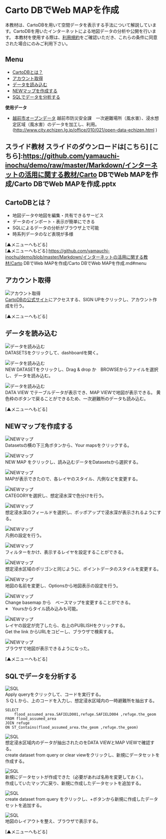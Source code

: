 # Carto DBでWeb MAPを作成
本教材は、CartoDBを用いて空間データを表示する手法について解説しています。CartoDBを用いたインターネットによる地図データの分析や公開を行います。
本教材を使用する際は、[利用規約]をご確認いただき、これらの条件に同意された場合にのみご利用下さい。

[利用規約]:https://github.com/yamauchi-inochu/demo/blob/master/利用規約.md

**Menu**
------
* [CartoDBとは？](#CartoDBとは？)
* [アカウント取得](#アカウント取得)
* [データを読み込む](#データを読み込む)
* [NEWマップを作成する](#NEWマップを作成する)
* [SQLでデータを分析する](#SQLでデータを分析する)

**使用データ**

* [越前市オープンデータ] 越前市防災安全課　一次避難場所（風水害）、浸水想定区域（風水害）のデータを加工し、利用。
(http://www.city.echizen.lg.jp/office/010/021/open-data-echizen.html )



[越前市オープンデータ]:http://www.city.echizen.lg.jp/office/010/021/open-data-echizen.html


**スライド教材**
スライドのダウンロードは[こちら]
[こちら]:https://github.com/yamauchi-inochu/demo/raw/master/Markdown/インターネットの活用に関する教材/Carto DBでWeb MAPを作成/Carto DBでWeb MAPを作成.pptx
--------

## CartoDBとは？

- 地図データや地図を編集・共有できるサービス
- データのインポート・表示が簡単にできる
- SQLによるデータの分析がブラウザ上で可能
- 時系列データのなど表現が多様

[▲メニューへもどる]  
[▲メニューへもどる]:https://github.com/yamauchi-inochu/demo/blob/master/Markdown/インターネットの活用に関する教材/Carto DBでWeb MAPを作成/Carto DBでWeb MAPを作成.md#menu

## アカウント取得
![アカウント取得](pic/pic_1.png)  
[CartoDBの公式サイト]にアクセスする、SIGN UPをクリックし、アカウント作成を行う。

[CartoDBの公式サイト]:https://cartodb.com

[▲メニューへもどる]  

## データを読み込む
![データを読み込む](pic/pic_2.png)  
DATASETSをクリックして、dashboardを開く。

![データを読み込む](pic/pic_3.png)  
NEW DATASETをクリックし、Drag & drop か　BROWSEからファイルを選択し、データを読み込む。

![データを読み込む](pic/pic_4.png)  
DATA VIEW でテーブルデータが表示でき、MAP VIEWで地図が表示できる。
黄色枠のボタンで戻ることができるため、一次避難所のデータも読み込む。

[▲メニューへもどる]  

## <a name="NEWマップを作成する">NEWマップを作成する
![NEWマップ](pic/pic_5.png)  
Datasetsの横の下三角ボタンから、Your mapsをクリックする。

![NEWマップ](pic/pic_6.png)  
NEW MAP をクリックし、読み込むデータをDatasetsから選択する。

![NEWマップ](pic/pic_7.png)  
MAPが表示できたので、各レイヤのスタイル、凡例などを変更する。

![NEWマップ](pic/pic_8.png)  
CATEGORYを選択し、想定浸水深で色分けを行う。

![NEWマップ](pic/pic_9.png)  
想定浸水深のフィールドを選択し、ポッポアップで浸水深が表示されるようにする。

![NEWマップ](pic/pic_10.png)  
凡例の設定を行う。

![NEWマップ](pic/pic_11.png)  
フィルターをかけ、表示するレイヤを設定することができる。

![NEWマップ](pic/pic_12.png)  
想定浸水区域のポリゴンと同じように、ポイントデータのスタイルを変更する。

![NEWマップ](pic/pic_13.png)  
地図の名前を変更し、Optionsから地図表示の設定を行う。

![NEWマップ](pic/pic_14.png)  
Change basemap から　ベースマップを変更することができる。  
※　Yoursからタイル読み込みも可能。

![NEWマップ](pic/pic_15.png)  
レイヤの設定が完了したら、右上のPUBLISHをクリックする。  
Get the link からURLをコピーし、ブラウザで検索する。

![NEWマップ](pic/pic_16.png)  
ブラウザで地図が表示できるようになった。

[▲メニューへもどる]  

## <a name="SQLでデータを分析する">SQLでデータを分析する
![SQL](pic/pic_17.png)  
Apply queryをクリックして、コードを実行する。  
ＳＱＬから、上のコードを入力し、想定浸水区域内の一時避難所を抽出する。

```
SELECT
    flood_assumed_area.SAFIELD001,refuge.SAFIELD004 ,refuge.the_geom
FROM flood_assumed_area
JOIN refuge
ON ST_Contains(flood_assumed_area.the_geom ,refuge.the_geom)

```

![SQL](pic/pic_18.png)  
想定浸水区域内のデータが抽出されたのをDATA VIEWとMAP VIEWで確認する。  
create dataset from query or clear viewをクリックし、新規にデータセットを作成する。

![SQL](pic/pic_19.png)  
新規にデータセットが作成できた（必要があれば名称を変更しておく）。  
作成していたマップに戻り、新規に作成したデータセットを追加する。

![SQL](pic/pic_20.png)  
create dataset from query をクリックし、+ボタンから新規に作成したデータセットを追加する。

![SQL](pic/pic_21.png)  
地図のレイアウトを整え、ブラウザで表示する。

[▲メニューへもどる]  

